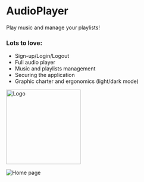 # AudioPlayer
Play music and manage your playlists!

### Lots to love:
- Sign-up/Login/Logout
- Full audio player
- Music and playlists management
- Securing the application
- Graphic charter and ergonomics (light/dark mode)

<img src="https://imgur.com/a/Qi9Yngb.png" alt="Logo" width="200px">

![Home page]()
